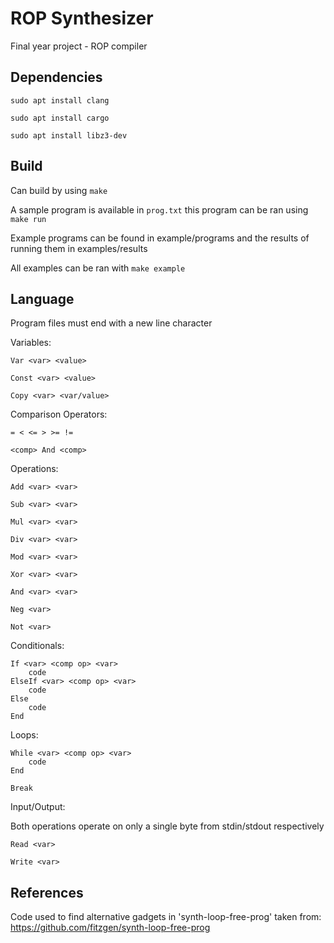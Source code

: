 # ROP Synthesizer
Final year project - ROP compiler

## Dependencies
`sudo apt install clang`

`sudo apt install cargo`

`sudo apt install libz3-dev`

## Build
Can build by using `make`

A sample program is available in `prog.txt` this program can be ran using `make run`

Example programs can be found in example/programs and the results of running them in examples/results

All examples can be ran with `make example`

## Language
Program files must end with a new line character

Variables:

`Var <var> <value>`

`Const <var> <value>`

`Copy <var> <var/value>`

Comparison Operators:

`= < <= > >= !=`

`<comp> And <comp>`

Operations:

`Add <var> <var>`

`Sub <var> <var>`

`Mul <var> <var>`

`Div <var> <var>`

`Mod <var> <var>`

`Xor <var> <var>`

`And <var> <var>`

`Neg <var>`

`Not <var>`

Conditionals:

```
If <var> <comp op> <var> 
    code
ElseIf <var> <comp op> <var>
    code
Else
    code
End
```

Loops:
```
While <var> <comp op> <var>
    code
End

Break
```

Input/Output:

Both operations operate on only a single byte from stdin/stdout respectively
```
Read <var> 

Write <var>
```

## References

Code used to find alternative gadgets in 'synth-loop-free-prog' taken from: https://github.com/fitzgen/synth-loop-free-prog
